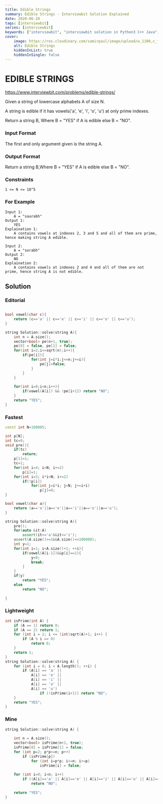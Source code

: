 ```yaml
---
title: Edible Strings
summary: Edible Strings - Interviewbit Solution Explained
date: 2020-06-20
tags: [interviewbit]
series: [interviewbit]
keywords: ["interviewbit", "interviewbit solution in Python3 C++ Java", "Edible Strings Solution Explained"]
cover:
    image: https://res.cloudinary.com/samirpaul/image/upload/w_1100,c_fit,co_rgb:FFFFFF,l_text:Arial_75_bold:Edible Strings - Solution Explained/problem-solving.webp
    alt: Edible Strings
    hiddenInList: true
    hiddenInSingle: false
---
```


# EDIBLE STRINGS

https://www.interviewbit.com/problems/edible-strings/

Given a string of lowercase alphabets A of size N.

A string is edible if it has vowels('a', 'e', 'i', 'o', 'u') at only prime indexes.

Return a string B, Where B = "YES" if A is edible else B = "NO".

### Input Format

The first and only argument given is the string A.

### Output Format

Return a string B,Where B = "YES" if A is edible else B = "NO".

### Constraints

```
1 <= N <= 10^5
```

### For Example
```
Input 1:
    A = "saurabh"
Output 1:
    YES
Explaination 1:
    A contains vowels at indexes 2, 3 and 5 and all of them are prime, hence making string A edible.

Input 2:
    A = "sorabh"
Output 2:
    NO
Explaination 2:
    A contains vowels at indexes 2 and 4 and all of them are not prime, hence string A is not edible.
```

## Solution

### Editorial
```cpp

bool vowel(char c){
    return (c=='a' || c=='e' || c=='i' || c=='o' || c=='u');
}

string Solution::solve(string A){
    int n = A.size();
    vector<bool> pe(n+1, true);
    pe[0] = false, pe[1] = false;
    for(int i=2;i<=sqrt(n);i++){
        if(pe[i]){
            for(int j=i*i;j<=n;j+=i){
                pe[j]=false;
            }
        }
    }
    
    for(int i=0;i<n;i++){
        if(vowel(A[i]) && !pe[i+1]) return "NO";
    }
    return "YES";
}
```

### Fastest
```cpp
const int N=100005;

int p[N];
int tc=0;
void pre(){
    if(tc)
        return;
    p[1]=1;
    tc=1;
    for(int i=4; i<N; i+=2)
        p[i]=1;
    for(int i=3; i*i<N; i+=2)
        if(!p[i])
            for(int j=i*i; j<N; j+=i+i)
                p[j]=0;
}

bool vowel(char a){
    return (a=='a'||a=='e'||a=='i'||a=='o'||a=='u');
}

string Solution::solve(string A){
    pre();
    for(auto &it:A)
        assert(it>='a'&&it<='z');
    assert(A.size()>=1&&A.size()<=100000);
    int y=1;
    for(int i=1; i<A.size()+1; ++i){
        if(vowel(A[i-1])&&p[i]==1){
            y=0;
            break;
        }
    }
    if(y)
        return "YES";
    else
        return "NO";
    
}
```

### Lightweight
```cpp
int isPrime(int A) {
    if (A == 1) return 0;
    if (A == 2) return 1;
    for (int i = 2; i <= (int)sqrt(A)+1; i++) {
        if (A % i == 0)
            return 0;
    }
    return 1;
}
string Solution::solve(string A) {
    for (int i = 0; i < A.length(); ++i) {
        if (A[i] == 'a' ||
            A[i] == 'e' ||
            A[i] == 'i' ||
            A[i] == 'o' ||
            A[i] == 'u')
                if (!isPrime(i+1)) return "NO";
    }
    return "YES";
}
```

### Mine
```cpp
string Solution::solve(string A) {
    
    int n = A.size();
    vector<bool> isPrime(n+1, true);
    isPrime[0] = isPrime[1] = false;
    for (int p=2; p*p<=n; p++)
        if (isPrime[p])
            for (int i=p*p; i<=n; i+=p) 
                isPrime[i] = false;
                
    for (int i=0; i<n; i++)
        if ((A[i]=='a' || A[i]=='e' || A[i]=='i' || A[i]=='o' || A[i]=='u') && !isPrime[i+1])
            return "NO";
        
    return "YES";
}

```
